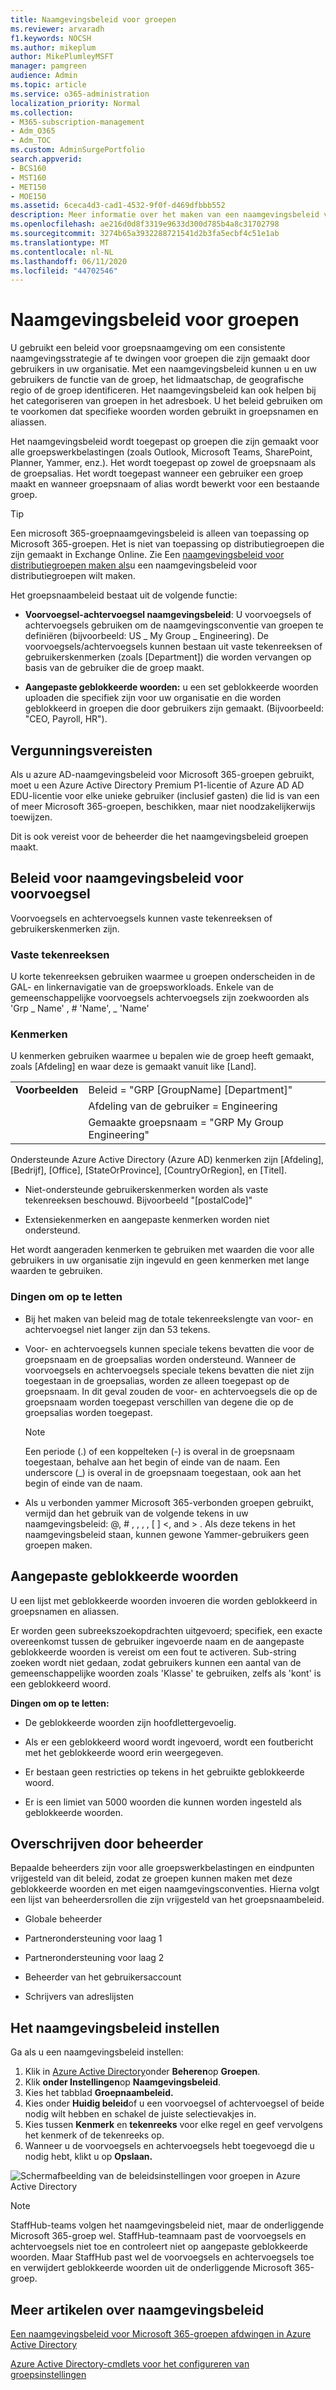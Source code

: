 ```yaml
---
title: Naamgevingsbeleid voor groepen
ms.reviewer: arvaradh
f1.keywords: NOCSH
ms.author: mikeplum
author: MikePlumleyMSFT
manager: pamgreen
audience: Admin
ms.topic: article
ms.service: o365-administration
localization_priority: Normal
ms.collection:
- M365-subscription-management
- Adm_O365
- Adm_TOC
ms.custom: AdminSurgePortfolio
search.appverid:
- BCS160
- MST160
- MET150
- MOE150
ms.assetid: 6ceca4d3-cad1-4532-9f0f-d469dfbbb552
description: Meer informatie over het maken van een naamgevingsbeleid voor Microsoft 365-groepen.
ms.openlocfilehash: ae216d0d8f3319e9633d300d785b4a8c31702798
ms.sourcegitcommit: 3274b65a3932288721541d2b3fa5ecbf4c51e1ab
ms.translationtype: MT
ms.contentlocale: nl-NL
ms.lasthandoff: 06/11/2020
ms.locfileid: "44702546"
---
```

# <a name="groups-naming-policy"></a>Naamgevingsbeleid voor groepen

U gebruikt een beleid voor groepsnaamgeving om een consistente naamgevingsstrategie af te dwingen voor groepen die zijn gemaakt door gebruikers in uw organisatie. Met een naamgevingsbeleid kunnen u en uw gebruikers de functie van de groep, het lidmaatschap, de geografische regio of de groep identificeren. Het naamgevingsbeleid kan ook helpen bij het categoriseren van groepen in het adresboek. U het beleid gebruiken om te voorkomen dat specifieke woorden worden gebruikt in groepsnamen en aliassen.

Het naamgevingsbeleid wordt toegepast op groepen die zijn gemaakt voor alle groepswerkbelastingen (zoals Outlook, Microsoft Teams, SharePoint, Planner, Yammer, enz.). Het wordt toegepast op zowel de groepsnaam als de groepsalias. Het wordt toegepast wanneer een gebruiker een groep maakt en wanneer groepsnaam of alias wordt bewerkt voor een bestaande groep.

> [!TIP]
> Een microsoft 365-groepnaamgevingsbeleid is alleen van toepassing op Microsoft 365-groepen. Het is niet van toepassing op distributiegroepen die zijn gemaakt in Exchange Online. Zie Een [naamgevingsbeleid voor distributiegroepen maken als](https://docs.microsoft.com/exchange/recipients-in-exchange-online/manage-distribution-groups/create-group-naming-policy)u een naamgevingsbeleid voor distributiegroepen wilt maken.

Het groepsnaambeleid bestaat uit de volgende functie:

- **Voorvoegsel-achtervoegsel naamgevingsbeleid**: U voorvoegsels of achtervoegsels gebruiken om de naamgevingsconventie van groepen te definiëren (bijvoorbeeld: US \_ My Group \_ Engineering). De voorvoegsels/achtervoegsels kunnen bestaan uit vaste tekenreeksen of gebruikerskenmerken (zoals [Department]) die worden vervangen op basis van de gebruiker die de groep maakt.

- **Aangepaste geblokkeerde woorden:** u een set geblokkeerde woorden uploaden die specifiek zijn voor uw organisatie en die worden geblokkeerd in groepen die door gebruikers zijn gemaakt. (Bijvoorbeeld: "CEO, Payroll, HR").

## <a name="licensing-requirements"></a>Vergunningsvereisten

Als u azure AD-naamgevingsbeleid voor Microsoft 365-groepen gebruikt, moet u een Azure Active Directory Premium P1-licentie of Azure AD AD EDU-licentie voor elke unieke gebruiker (inclusief gasten) die lid is van een of meer Microsoft 365-groepen, beschikken, maar niet noodzakelijkerwijs toewijzen.

Dit is ook vereist voor de beheerder die het naamgevingsbeleid groepen maakt.

## <a name="prefix-suffix-naming-policy"></a>Beleid voor naamgevingsbeleid voor voorvoegsel

Voorvoegsels en achtervoegsels kunnen vaste tekenreeksen of gebruikerskenmerken zijn.

### <a name="fixed-strings"></a>Vaste tekenreeksen

U korte tekenreeksen gebruiken waarmee u groepen onderscheiden in de GAL- en linkernavigatie van de groepsworkloads. Enkele van de gemeenschappelijke voorvoegsels achtervoegsels zijn zoekwoorden als 'Grp \_ Name' , \# 'Name', \_ 'Name'

### <a name="attributes"></a>Kenmerken

U kenmerken gebruiken waarmee u bepalen wie de groep heeft gemaakt, zoals [Afdeling] en waar deze is gemaakt vanuit like [Land].

|||
|:-----|:-----|
|**Voorbeelden**|Beleid = "GRP [GroupName] [Department]"|
||Afdeling van de gebruiker = Engineering|
||Gemaakte groepsnaam = "GRP My Group Engineering"|

Ondersteunde Azure Active Directory (Azure AD) kenmerken zijn [Afdeling], [Bedrijf], [Office], [StateOrProvince], [CountryOrRegion], en [Titel].

- Niet-ondersteunde gebruikerskenmerken worden als vaste tekenreeksen beschouwd. Bijvoorbeeld "[postalCode]"

- Extensiekenmerken en aangepaste kenmerken worden niet ondersteund.

Het wordt aangeraden kenmerken te gebruiken met waarden die voor alle gebruikers in uw organisatie zijn ingevuld en geen kenmerken met lange waarden te gebruiken.

### <a name="things-to-look-out-for"></a>Dingen om op te letten

- Bij het maken van beleid mag de totale tekenreekslengte van voor- en achtervoegsel niet langer zijn dan 53 tekens.

- Voor- en achtervoegsels kunnen speciale tekens bevatten die voor de groepsnaam en de groepsalias worden ondersteund. Wanneer de voorvoegsels en achtervoegsels speciale tekens bevatten die niet zijn toegestaan in de groepsalias, worden ze alleen toegepast op de groepsnaam. In dit geval zouden de voor- en achtervoegsels die op de groepsnaam worden toegepast verschillen van degene die op de groepsalias worden toegepast.

  > [!NOTE]
  > Een periode (.) of een koppelteken (-) is overal in de groepsnaam toegestaan, behalve aan het begin of einde van de naam. Een underscore (_) is overal in de groepsnaam toegestaan, ook aan het begin of einde van de naam.

- Als u verbonden yammer Microsoft 365-verbonden groepen gebruikt, vermijd dan het gebruik van de volgende tekens in uw naamgevingsbeleid: @, \# , , , , \[ \] \<, and \> . Als deze tekens in het naamgevingsbeleid staan, kunnen gewone Yammer-gebruikers geen groepen maken.

## <a name="custom-blocked-words"></a>Aangepaste geblokkeerde woorden

U een lijst met geblokkeerde woorden invoeren die worden geblokkeerd in groepsnamen en aliassen.

Er worden geen subreekszoekopdrachten uitgevoerd; specifiek, een exacte overeenkomst tussen de gebruiker ingevoerde naam en de aangepaste geblokkeerde woorden is vereist om een fout te activeren. Sub-string zoeken wordt niet gedaan, zodat gebruikers kunnen een aantal van de gemeenschappelijke woorden zoals 'Klasse' te gebruiken, zelfs als 'kont' is een geblokkeerd woord.

**Dingen om op te letten:**

- De geblokkeerde woorden zijn hoofdlettergevoelig.

- Als er een geblokkeerd woord wordt ingevoerd, wordt een foutbericht met het geblokkeerde woord erin weergegeven.

- Er bestaan geen restricties op tekens in het gebruikte geblokkeerde woord.

- Er is een limiet van 5000 woorden die kunnen worden ingesteld als geblokkeerde woorden.

## <a name="admin-override"></a>Overschrijven door beheerder

Bepaalde beheerders zijn voor alle groepswerkbelastingen en eindpunten vrijgesteld van dit beleid, zodat ze groepen kunnen maken met deze geblokkeerde woorden en met eigen naamgevingsconventies. Hierna volgt een lijst van beheerdersrollen die zijn vrijgesteld van het groepsnaambeleid.

- Globale beheerder

- Partnerondersteuning voor laag 1

- Partnerondersteuning voor laag 2

- Beheerder van het gebruikersaccount

- Schrijvers van adreslijsten

## <a name="how-to-set-up-the-naming-policy"></a>Het naamgevingsbeleid instellen

Ga als u een naamgevingsbeleid instellen:

1. Klik in [Azure Active Directory](https://aad.portal.azure.com)onder **Beheren**op **Groepen**.
2. Klik **onder Instellingen**op **Naamgevingsbeleid**.
3. Kies het tabblad **Groepnaambeleid.**
4. Kies onder **Huidig beleid**of u een voorvoegsel of achtervoegsel of beide nodig wilt hebben en schakel de juiste selectievakjes in.
5. Kies tussen **Kenmerk** en **tekenreeks** voor elke regel en geef vervolgens het kenmerk of de tekenreeks op.
6. Wanneer u de voorvoegsels en achtervoegsels hebt toegevoegd die u nodig hebt, klikt u op **Opslaan.**

![Schermafbeelding van de beleidsinstellingen voor groepen in Azure Active Directory](../../media/groups-naming-policy-azure.png)

> [!NOTE]
> StaffHub-teams volgen het naamgevingsbeleid niet, maar de onderliggende Microsoft 365-groep wel. StaffHub-teamnaam past de voorvoegsels en achtervoegsels niet toe en controleert niet op aangepaste geblokkeerde woorden. Maar StaffHub past wel de voorvoegsels en achtervoegsels toe en verwijdert geblokkeerde woorden uit de onderliggende Microsoft 365-groep.

## <a name="more-articles-on-naming-policy"></a>Meer artikelen over naamgevingsbeleid

[Een naamgevingsbeleid voor Microsoft 365-groepen afdwingen in Azure Active Directory](https://go.microsoft.com/fwlink/?linkid=868340)

[Azure Active Directory-cmdlets voor het configureren van groepsinstellingen](https://go.microsoft.com/fwlink/?linkid=868341)
